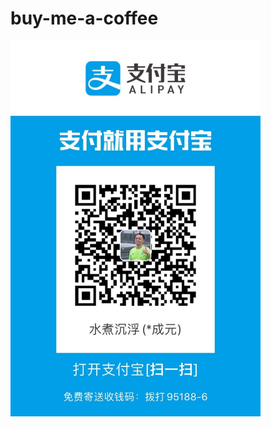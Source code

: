 # buy-me-a-coffee
<img src="https://raw.githubusercontent.com/TJRoger/node-dota2-spectator/master/alipay_collect.jpg" width=400px >
